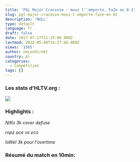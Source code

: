 ```yaml
---
title: 'PGL Major Cracovie : mouz l''emporte, FaZe en 0-2'
slug: pgl-major-cracovie-mouz-l-emporte-faze-en-02
description: 'NULL'
type: default
language: fr
draft: false
date: 2017-07-17T11:35:00.000Z
lastmod: 2022-05-08T14:27:04.000Z
views: '1565'
author: neLendirekt
country: pl
categories:
  - Compétition
tags: []
---
```

### Les stats d'HLTV.org :

_![](/storage/images/596ca0bea7b7dfazemouzpng.png)_

### Highlights :

_NiKo 3k cover defuse_   

_ropz ace vs eco_   

_loWel 3k pour l'overtime_   

### Résumé du match en 10min:
